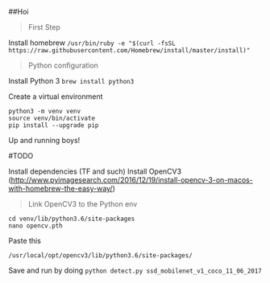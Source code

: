 ##Hoi
> First Step

Install homebrew
```/usr/bin/ruby -e "$(curl -fsSL https://raw.githubusercontent.com/Homebrew/install/master/install)"```

> Python configuration

Install Python 3
```brew install python3```

Create a virtual environment
```
python3 -m venv venv
source venv/bin/activate
pip install --upgrade pip
```

Up and running boys!

#TODO

Install dependencies (TF and such)
Install OpenCV3 (http://www.pyimagesearch.com/2016/12/19/install-opencv-3-on-macos-with-homebrew-the-easy-way/)

> Link OpenCV3 to the Python env
```
cd venv/lib/python3.6/site-packages
nano opencv.pth
```

Paste this
```
/usr/local/opt/opencv3/lib/python3.6/site-packages/
```

Save and run by doing
```python detect.py ssd_mobilenet_v1_coco_11_06_2017```



